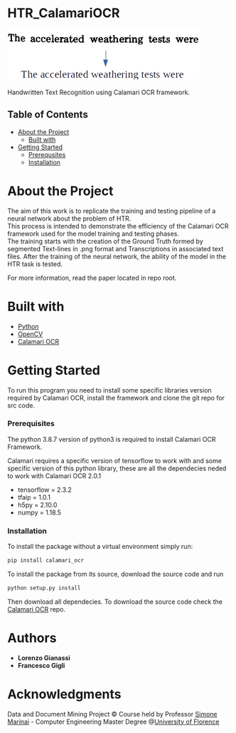 # HTR_CalamariOCR
![](Images/Trascription_1.png) <br/>
 <br/>
Handwritten Text Recognition using Calamari OCR framework.
## Table of Contents  
- [About the Project](#1)  
  - [Built with](#2)
- [Getting Started](#3)
  - [Prerequsites](#4)
  - [Installation](#5)
# About the Project <a name="1"/>
The aim of this work is to replicate the training and testing  pipeline of a neural network about the problem of HTR. <br/>
This process is intended to demonstrate the efficiency of the Calamari OCR framework used for the model training and testing phases.<br/>
The training starts with the creation of the Ground Truth formed by segmented Text-lines in .png format and Transcriptions in associated text files. After the training of the neural network, the ability of the model in the HTR task is tested.
 

For more information, read the paper located in repo root.
# Built with <a name="2"/>
- [Python](https://www.python.org/)
- [OpenCV](https://opencv.org/)
- [Calamari OCR](https://github.com/Calamari-OCR/calamari)
# Getting Started <a name="3"/>
To run this program you need to install some specific libraries version required by Calamari OCR, install the framework and clone the git repo for src code.
### Prerequisites <a name="4"/>
The python 3.8.7 version of python3 is required to install Calamari OCR Framework.

Calamari requires a specific version of tensorflow to work with and some specific version of this python library, these are all the dependecies neded to work with Calamari OCR 2.0.1

- tensorflow = 2.3.2
- tfaip = 1.0.1
- h5py = 2.10.0
- numpy = 1.18.5

### Installation <a name="5"/>
To install the package without a virtual environment simply run:
```sh
pip install calamari_ocr
```

To install the package from its source, download the source code and run
```sh
python setup.py install
```
Then download all dependecies.
To download the source code check the [Calamari OCR](https://github.com/Calamari-OCR/calamari) repo. <br/>

# Authors
- **Lorenzo Gianassi**
- **Francesco Gigli**
# Acknowledgments
Data and Document Mining Project © Course held by Professor [Simone Marinai](https://www.unifi.it/p-doc2-2013-200006-M-3f2a3d2f3b3030-0.html) - Computer Engineering Master Degree @[University of Florence](https://www.unifi.it/changelang-eng.html)

